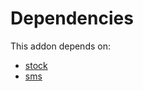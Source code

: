# Dependencies

This addon depends on:

- [stock](https://github.com/bringout/oca-ocb-warehouse/tree/0ee5ffef60413a71dceb350918ad3fb572ec1875/odoo-bringout-oca-ocb-stock)
- [sms](https://github.com/bringout/oca-ocb-mail/tree/02fdd552d10d9117945a8508fb2d2777e8dba179/odoo-bringout-oca-ocb-sms)
